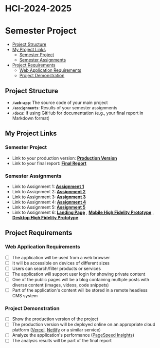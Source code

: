 # HCI-2024-2025
# Semester Project <!-- omit in toc -->

- [Project Structure](#project-structure)
- [My Project Links](#my-project-links)
  - [Semester Project](#semester-project)
  - [Semester Assignments](#semester-assignments)
- [Project Requirements](#project-requirements)
  - [Web Application Requirements](#web-application-requirements)
  - [Project Demonstration](#project-demonstration)

## Project Structure

- **`/web-app`**: The source code of your main project
- **`/assignments`**: Results of your semester assignments
- **`/docs`**: If using GitHub for documentation (e.g., your final report in Markdown format)

## My Project Links

### Semester Project

- Link to your production version: [**Production Version**](https://hci-2024-2025.vercel.app/) <!-- Replace with actual URL -->
- Link to your final report: [**Final Report**](URL_TO_FINAL_REPORT) <!-- Replace with actual URL -->
<!-- Add more as necessary -->

### Semester Assignments

- Link to Assignment 1: [**Assignment 1**](https://DStojanac.github.io/HCI-2024-2025/assignments/assignment_1/figma_video.mp4) <!-- Replace with actual URL -->
- Link to Assignment 2: [**Assignment 2**](https://github.com/DStojanac/HCI-2024-2025/blob/main/assignments/assignment_2/userPersonas.pdf) <!-- Replace with actual URL -->
- Link to Assignment 3: [**Assignment 3**](https://hci-2024-2025.vercel.app/) <!-- Replace with actual URL -->
- Link to Assignment 4: [**Assignment 4**](https://github.com/DStojanac/HCI-2024-2025/blob/main/assignments/assignment_4/High-fidelity-model.png) <!-- Replace with actual URL -->
- Link to Assignment 5: [**Assignment 5**](https://hci-2024-2025.vercel.app/blog) <!-- Replace with actual URL -->
- Link to Assignment 6: [**Landing Page**](https://hci-2024-2025.vercel.app/) <!-- Replace with actual URL -->
                        , [**Mobile High Fidelity Prototype**](https://github.com/DStojanac/HCI-2024-2025/blob/main/assignments/assignment_6/Mobile-high-fidelity-model.png)
                        , [**Desktop High Fidelity Prototype**](https://github.com/DStojanac/HCI-2024-2025/blob/main/assignments/assignment_6/Desktop-high-fidelity-model.png)
<!-- Add more assignments as necessary -->

## Project Requirements

### Web Application Requirements

- [ ] The application will be used from a web browser
- [ ] It will be accessible on devices of different sizes
- [ ] Users can search/filter products or services
- [ ] The application will support user login for showing private content
- [ ] One of the public pages will be a blog containing multiple posts with diverse content (images, videos, code snippets)
- [ ] Part of the application's content will be stored in a remote headless CMS system

### Project Demonstration

- [ ] Show the production version of the project
- [ ] The production version will be deployed online on an appropriate cloud platform ([Vercel](https://vercel.com), [Netlify](https://www.netlify.com/) or a similar service)
- [ ] Analyze the application's performance ([PageSpeed Insights](https://pagespeed.web.dev/))
- [ ] The analysis results will be part of the final report
